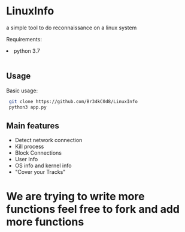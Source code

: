  # LinuxInfo
 a simple tool to do reconnaissance on a linux system


 Requirements: <br/>

 <li> python 3.7 </li>
 <br/>

 ## Usage
 Basic usage:

 ```bash
  git clone https://github.com/Br34kC0d8/LinuxInfo
  python3 app.py  
  ```

 ## Main features

 * Detect network connection
 * Kill process
 * Block Connections
 * User Info
 * OS info and kernel info
 * "Cover your Tracks"

 # We are trying to write more functions feel free to fork and add more functions
